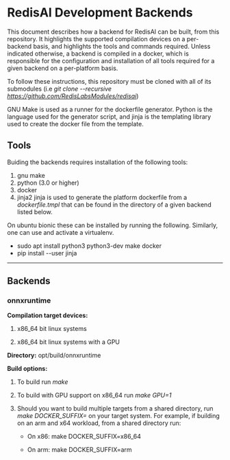 # RedisAI Development Backends

This document describes how a backend for RedisAI can be built, from this repository. It highlights the supported compilation devices on a per-backend basis, and highlights the tools and commands required.  Unless indicated otherwise, a backend is compiled in a docker, which is responsible for the configuration and installation of all tools required for a given backend on a per-platform basis.

To follow these instructions, this repository must be cloned with all of its submodules (i.e *git clone --recursive https://github.com/RedisLabsModules/redisai*)

GNU Make is used as a runner for the dockerfile generator. Python is the language used for the generator script, and jinja is the templating library used to create the docker file from the template.

## Tools

Buiding the backends requires installation of the following tools:

1. gnu make
1. python (3.0 or higher)
1. docker
1. jinja2  jinja is used to generate the platform dockerfile from a *dockerfile.tmpl* that can be found in the directory of a given backend listed below.

On ubuntu bionic these can be installed by running the following. Similarly, one can use and activate a virtualenv.

* sudo apt install python3 python3-dev make docker
* pip install --user jinja

-------

## Backends

### onnxruntime

**Compilation target devices:**

1. x86\_64 bit linux systems

1. x86\_64 bit linux systems with a GPU

**Directory:** opt/build/onnxruntime

**Build options:**

1. To build run *make*

1. To build with GPU support on x86\_64 run *make GPU=1*

1. Should you want to build multiple targets from a shared directory, run *make DOCKER_SUFFIX=<yoursuffix>* on your target system. For example, if building on an arm and x64 workload, from a shared directory run:
    * On x86: make DOCKER\_SUFFIX=x86\_64

    * On arm: make DOCKER\_SUFFIX=arm
